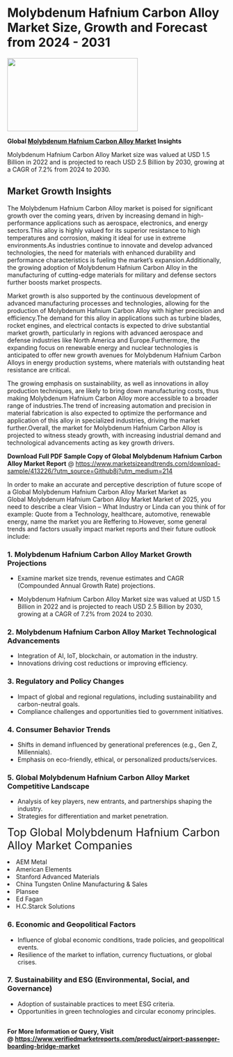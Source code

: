 <H1>Molybdenum Hafnium Carbon Alloy Market Size, Growth and Forecast from 2024 - 2031</H1><img class="aligncenter size-medium wp-image-584254" src="https://thirdeyenews.in/wp-content/uploads/2024/09/Global-Market-Research-300x168.jpeg" alt="" width="300" height="168" /><p><strong>Global&nbsp;<a href="https://www.marketsizeandtrends.com/download-sample/413226/?utm_source=Github8j?utm_medium=214">Molybdenum Hafnium Carbon Alloy Market</a> Insights</strong></p><p>Molybdenum Hafnium Carbon Alloy Market size was valued at USD 1.5 Billion in 2022 and is projected to reach USD 2.5 Billion by 2030, growing at a CAGR of 7.2% from 2024 to 2030.</p><p><h2>Market Growth Insights</h2> <p>The Molybdenum Hafnium Carbon Alloy market is poised for significant growth over the coming years, driven by increasing demand in high-performance applications such as aerospace, electronics, and energy sectors.This alloy is highly valued for its superior resistance to high temperatures and corrosion, making it ideal for use in extreme environments.As industries continue to innovate and develop advanced technologies, the need for materials with enhanced durability and performance characteristics is fueling the market’s expansion.Additionally, the growing adoption of Molybdenum Hafnium Carbon Alloy in the manufacturing of cutting-edge materials for military and defense sectors further boosts market prospects.</p> <p>Market growth is also supported by the continuous development of advanced manufacturing processes and technologies, allowing for the production of Molybdenum Hafnium Carbon Alloy with higher precision and efficiency.The demand for this alloy in applications such as turbine blades, rocket engines, and electrical contacts is expected to drive substantial market growth, particularly in regions with advanced aerospace and defense industries like North America and Europe.Furthermore, the expanding focus on renewable energy and nuclear technologies is anticipated to offer new growth avenues for Molybdenum Hafnium Carbon Alloys in energy production systems, where materials with outstanding heat resistance are critical.</p> <p>The growing emphasis on sustainability, as well as innovations in alloy production techniques, are likely to bring down manufacturing costs, thus making Molybdenum Hafnium Carbon Alloy more accessible to a broader range of industries.The trend of increasing automation and precision in material fabrication is also expected to optimize the performance and application of this alloy in specialized industries, driving the market further.Overall, the market for Molybdenum Hafnium Carbon Alloy is projected to witness steady growth, with increasing industrial demand and technological advancements acting as key growth drivers.</p> <p><span class=""><strong>Download Full PDF Sample Copy of Global Molybdenum Hafnium Carbon Alloy Market Report</strong> @ <a href="https://www.marketsizeandtrends.com/download-sample/413226/?utm_source=Github8j?utm_medium=214" target="_blank">https://www.marketsizeandtrends.com/download-sample/413226/?utm_source=Github8j?utm_medium=214</a></span></p><p>In order to make an accurate and perceptive description of future scope of a Global&nbsp;Molybdenum Hafnium Carbon Alloy Market Market as Global&nbsp;Molybdenum Hafnium Carbon Alloy Market Market of 2025, you need to describe a clear Vision &ndash; What Industry or Linda can you think of for example: Quote from a Technology, healthcare, automotive, renewable energy, name the market you are Reffering to.However, some general trends and factors usually impact market reports and their future outlook include:</p><h3>1.&nbsp;<strong>Molybdenum Hafnium Carbon Alloy Market Growth Projections</strong></h3><ul><li>Examine market size trends, revenue estimates and CAGR (Compounded Annual Growth Rate) projections.</li><li><p>Molybdenum Hafnium Carbon Alloy Market size was valued at USD 1.5 Billion in 2022 and is projected to reach USD 2.5 Billion by 2030, growing at a CAGR of 7.2% from 2024 to 2030.</p></li></ul><h3>2.&nbsp;<strong>Molybdenum Hafnium Carbon Alloy Market Technological Advancements</strong></h3><ul><li>Integration of AI, IoT, blockchain, or automation in the industry.</li><li>Innovations driving cost reductions or improving efficiency.</li></ul><h3>3.&nbsp;<strong>Regulatory and Policy Changes</strong></h3><ul><li>Impact of global and regional regulations, including sustainability and carbon-neutral goals.</li><li>Compliance challenges and opportunities tied to government initiatives.</li></ul><h3>4.&nbsp;<strong>Consumer Behavior Trends</strong></h3><ul><li>Shifts in demand influenced by generational preferences (e.g., Gen Z, Millennials).</li><li>Emphasis on eco-friendly, ethical, or personalized products/services.</li></ul><h3>5.&nbsp;<strong>Global Molybdenum Hafnium Carbon Alloy Market Competitive Landscape</strong></h3><ul><li>Analysis of key players, new entrants, and partnerships shaping the industry.</li><li>Strategies for differentiation and market penetration.</li></ul><p data-pm-slice="1 1 []"><span style="color: inherit; font-family: inherit; font-size: 25px;">Top Global Molybdenum Hafnium Carbon Alloy Market Companies</span></p><div class="" data-test-id=""><p><li>AEM Metal</li><li> American Elements</li><li> Stanford Advanced Materials</li><li> China Tungsten Online Manufacturing & Sales</li><li> Plansee</li><li> Ed Fagan</li><li> H.C.Starck Solutions</li></p></div><h3>6.&nbsp;<strong>Economic and Geopolitical Factors</strong></h3><ul><li>Influence of global economic conditions, trade policies, and geopolitical events.</li><li>Resilience of the market to inflation, currency fluctuations, or global crises.</li></ul><h3>7.&nbsp;<strong>Sustainability and ESG (Environmental, Social, and Governance)</strong></h3><ul><li>Adoption of sustainable practices to meet ESG criteria.</li><li>Opportunities in green technologies and circular economy principles.</li></ul><h2><strong style="font-size: 14px;">For More Information or Query, Visit @&nbsp;</strong><a style="background-color: #ffffff; font-size: 14px;" href="https://www.marketsizeandtrends.com/report/molybdenum-hafnium-carbon-alloy-market/" target="_blank">https://www.verifiedmarketreports.com/product/airport-passenger-boarding-bridge-market</a></h2>